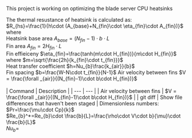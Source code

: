 This project is working on optimizing the blade server CPU heatsinks

The thermal resustance of heatsink is calculated as: <br/>
$R_{hs}=\frac{1}{h\cdot (A_{base}+N_{fin}\cdot \eta_{fin}\cdot A_{fin})}$ <br/>
where <br/>
Heatsink base area $A_{base}=(N_{fin}-1)\cdot b\cdot L$ <br/>
Fin area $A_{fin}=2H_{fin}\cdot L$ <br/>
Fin effieiceny $\eta_{fin}=\frac{tanh(m\cdot H_{fin})}{m\cdot H_{fin}}$ where $m=\sqrt{\frac{2h}{k_{fin}\cdot t_{fin}}}$ <br/>
Heat transfer coefficient $h=Nu_{b}\frac{k_{air}}{b}$ <br/>
Fin spacing $b=\frac{W-N\cdot t_{fin}}{N-1}$
Air velocity between fins $V = \frac{\forall _{air}}{(N_{fin}-1)\cdot b\cdot H_{fin})}$ <br/> <br/>
| Command | Description |
| --- | --- |
| Air velocity between fins | $V = \frac{\forall _{air}}{(N_{fin}-1)\cdot b\cdot H_{fin})}$ |
| git diff | Show file differences that haven't been staged |
Dimensionless numbers: <br/>
$Pr=\frac{\mu\cdot Cp}{k}$ <br/>
$Re_{b}^*=Re_{b}\cdot \frac{b}{L}=\frac{\rho\cdot V\cdot b}{\mu}\cdot \frac{b}{L}$ <br/>
$Nu_{b}=$

